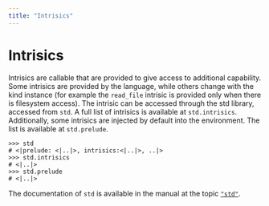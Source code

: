 ```yaml
---
title: "Intrisics"
---
```

# Intrisics

Intrisics are callable that are provided to give access to additional capability. Some intrisics are provided by the language, while others change with the kind instance (for example the `read_file` intrisic is provided only when there is filesystem access). The intrisic can be accessed through the std library, accessed from `std`. A full list of intrisics is available at `std.intrisics`. Additionally, some intrisics are injected by default into the environment. The list is available at `std.prelude`.
```dices
>>> std
# <|prelude: <|..|>, intrisics:<|..|>, ..|>
>>> std.intrisics
# <|..|>
>>> std.prelude
# <|..|>
```
The documentation of `std` is available in the manual at the topic [`"std"`](man:std).